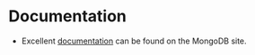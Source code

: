 # Documentation


* Excellent [documentation](http://docs.mongodb.com/) can be found on the MongoDB site.



